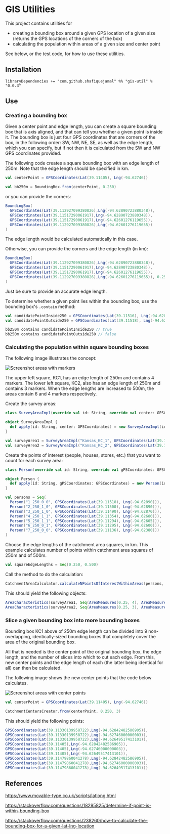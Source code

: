 # GIS Utilities

This project contains utilities for 

- creating a bounding box around a given GPS location of a given size (returns the GPS locations of the corners of the box)
- calculating the population within areas of a given size and center point

See below, or the test code, for how to use these utilities.

## Installation

```
libraryDependencies += "com.github.shafiquejamal" %% "gis-util" % "0.0.3"
```

## Use

### Creating a bounding box

Given a center point and edge length, you can create a square bounding box that is axis aligned, and that can tell you whether a given point is inside it. The bounding box is just four GPS coordinates that are corners of the box, in the following order: SW, NW, NE, SE, as well as the edge length, which you can specify, but if not then it is calculated from the SW and NW GPS coordinates provided.

The following code creates a square bounding box with an edge length of 250m. Note that the edge length should be specified in km.

```scala
val centerPoint = GPSCoordinates(Lat(39.11405), Lng(-94.62746))

val bb250m = BoundingBox.from(centerPoint, 0.250)
```

or you can provide the corners:

```scala
BoundingBox(
  GPSCoordinates(Lat(39.112927099380826),Lng(-94.62890723880348)),
  GPSCoordinates(Lat(39.11517290061917),Lng(-94.62890723880348)),
  GPSCoordinates(Lat(39.11517290061917),Lng(-94.62601276119655)),
  GPSCoordinates(Lat(39.112927099380826),Lng(-94.62601276119655))
)
```

The edge length would be calculated automatically in this case.

Otherwise, you can provide the corners and the edge length (in km):

```scala
BoundingBox(
  GPSCoordinates(Lat(39.112927099380826),Lng(-94.62890723880348)),
  GPSCoordinates(Lat(39.11517290061917),Lng(-94.62890723880348)),
  GPSCoordinates(Lat(39.11517290061917),Lng(-94.62601276119655)),
  GPSCoordinates(Lat(39.112927099380826),Lng(-94.62601276119655)), 0.250
)
```

Just be sure to provide an accurate edge length.

To determine whether a given point lies within the bounding box, use the bounding box's `.contain` method:

```scala
val candidatePointInside250 = GPSCoordinates(Lat(39.11516), Lng(-94.62890))
val candidatePointOutside250 = GPSCoordinates(Lat(39.11518), Lng(-94.62890))

bb250m contains candidatePointInside250 // true
bb250m contains candidatePointOutside250 // false
```

### Calculating the population within square bounding boxes

The following image illustrates the concept:

![Screenshot areas with markers](https://user-images.githubusercontent.com/2116061/33293205-02f1dad4-d39a-11e7-83f4-a1d33be88797.png)

The upper left square, KC1, has an edge length of 250m and contains 4 markers. The lower left square, KC2, also has an edge length of 250m and contains 3 markers. When the edge lengths are increased to 500m, the areas contain 6 and 4 markers respectively. 

Create the survey areas:
```scala
class SurveyAreaImpl(override val id: String, override val center: GPSCoordinates) extends Area[String]

object SurveyAreaImpl {
  def apply(id: String, center: GPSCoordinates) = new SurveyAreaImpl(id, center)
}

val surveyArea1 = SurveyAreaImpl("Kansas_KC_1", GPSCoordinates(Lat(39.11405), Lng(-94.62746)))
val surveyArea2 = SurveyAreaImpl("Kansas_KC_2", GPSCoordinates(Lat(39.11244), Lng(-94.62537)))
```

Create the points of interest (people, houses, stores, etc.) that you want to count for each survey area:
```scala
class Person(override val id: String, override val gPSCoordinates: GPSCoordinates) extends PointOfInterest[String]

object Person {
  def apply(id: String, gPSCoordinates: GPSCoordinates) = new Person(id, gPSCoordinates)
}

val persons = Seq(
  Person("1_250_0_0", GPSCoordinates(Lat(39.11518), Lng(-94.62890))),
  Person("2_250_1_0", GPSCoordinates(Lat(39.11500), Lng(-94.62890))),
  Person("3_250_1_0", GPSCoordinates(Lat(39.11490), Lng(-94.62870))),
  Person("4_250_1_1", GPSCoordinates(Lat(39.11354), Lng(-94.62680))),
  Person("5_250_1_1", GPSCoordinates(Lat(39.11294), Lng(-94.62605))),
  Person("6_250_0_1", GPSCoordinates(Lat(39.11295), Lng(-94.62600))),
  Person("7_250_0_0", GPSCoordinates(Lat(39.11136), Lng(-94.62380)))
)
```
Choose the edge lengths of the catchment area squares, in km. This example calculates number of points within catchment area squares of 250m and of 500m.
```scala
val squareEdgeLengths = Seq(0.250, 0.500)
```

Call the method to do the calculation:
```scala
CatchmentAreaCalculator.calculateNPointsOfInterestWithinAreas(persons, surveyAreas, squareEdgeLengths)
```

This should yield the following objects:
```scala
AreaCharacteristics(surveyArea1, Seq(AreaMeasures(0.25, 4), AreaMeasures(0.5, 6))),
AreaCharacteristics(surveyArea2, Seq(AreaMeasures(0.25, 3), AreaMeasures(0.5, 4)))
```

### Slice a given bounding box into more bounding boxes

Bounding box KC1 above of 250m edge length can be divided into 9 non-overlapping, identically-sized bounding boxes that completely cover the area of the original bounding box.

All that is needed is the center point of the original bounding box, the edge length, and the number of slices into which to cut each edge. From this, new center points and the edge length of each (the latter being identical for all) can then be calculated.

The following image shows the new center points that the code below calculates.

![Screenshot areas with center points](https://user-images.githubusercontent.com/2116061/33327655-0d06063a-d426-11e7-9559-744e2ec02e19.png)
   
```scala
val centerPoint = GPSCoordinates(Lat(39.11405), Lng(-94.62746))

CatchmentCentersCreator.from(centerPoint, 0.250, 3)
```

This should yield the following points:
```scala
GPSCoordinates(Lat(39.11330139958722),Lng(-94.62842482586905)),
GPSCoordinates(Lat(39.11330139958722),Lng(-94.62746000000003)),
GPSCoordinates(Lat(39.11330139958722),Lng(-94.62649517413101)),
GPSCoordinates(Lat(39.11405),Lng(-94.62842482586905)),
GPSCoordinates(Lat(39.11405),Lng(-94.62746000000003)),
GPSCoordinates(Lat(39.11405),Lng(-94.62649517413101)),
GPSCoordinates(Lat(39.11479860041278),Lng(-94.62842482586905)),
GPSCoordinates(Lat(39.11479860041278),Lng(-94.62746000000003)),
GPSCoordinates(Lat(39.11479860041278),Lng(-94.62649517413101)))
```

## References

https://www.movable-type.co.uk/scripts/latlong.html

https://stackoverflow.com/questions/18295825/determine-if-point-is-within-bounding-box

https://stackoverflow.com/questions/238260/how-to-calculate-the-bounding-box-for-a-given-lat-lng-location